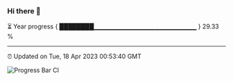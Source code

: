 ### Hi there 👋

⏳ Year progress { ████████▁▁▁▁▁▁▁▁▁▁▁▁▁▁▁▁▁▁▁▁▁▁ } 29.33 %

---

⏰ Updated on Tue, 18 Apr 2023 00:53:40 GMT

![Progress Bar CI](https://github.com/liununu/liununu/workflows/Progress%20Bar%20CI/badge.svg)
